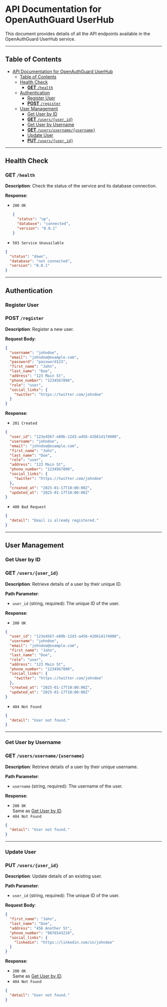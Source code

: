 # API Documentation for OpenAuthGuard UserHub

This document provides details of all the API endpoints available in the OpenAuthGuard UserHub service.

---

## Table of Contents

- [API Documentation for OpenAuthGuard UserHub](#api-documentation-for-openauthguard-userhub)
  - [Table of Contents](#table-of-contents)
  - [Health Check](#health-check)
    - [**GET** `/health`](#get-health)
  - [Authentication](#authentication)
    - [Register User](#register-user)
    - [**POST** `/register`](#post-register)
  - [User Management](#user-management)
    - [Get User by ID](#get-user-by-id)
    - [**GET** `/users/{user_id}`](#get-usersuser_id)
    - [Get User by Username](#get-user-by-username)
    - [**GET** `/users/username/{username}`](#get-usersusernameusername)
    - [Update User](#update-user)
    - [**PUT** `/users/{user_id}`](#put-usersuser_id)

---

## Health Check

### **GET** `/health`

**Description**: Check the status of the service and its database connection.

**Response**:

- `200 OK`

  ```json
  {
    "status": "up",
    "database": "connected",
    "version": "0.0.1"
  }
  ```

- `503 Service Unavailable`

```json
{
  "status": "down",
  "database": "not connected",
  "version": "0.0.1"
}
```

---

## Authentication

### Register User

### **POST** `/register`

**Description**: Register a new user.

**Request Body**:

```json
{
  "username": "johndoe",
  "email": "johndoe@example.com",
  "password": "password123",
  "first_name": "John",
  "last_name": "Doe",
  "address": "123 Main St",
  "phone_number": "1234567890",
  "role": "user",
  "social_links": {
    "twitter": "https://twitter.com/johndoe"
  }
}
```

**Response**:

- `201 Created`

```json
{
  "user_id": "123e4567-e89b-12d3-a456-426614174000",
  "username": "johndoe",
  "email": "johndoe@example.com",
  "first_name": "John",
  "last_name": "Doe",
  "role": "user",
  "address": "123 Main St",
  "phone_number": "1234567890",
  "social_links": {
    "twitter": "https://twitter.com/johndoe"
  },
  "created_at": "2025-01-17T10:00:00Z",
  "updated_at": "2025-01-17T10:00:00Z"
}
```

- `400 Bad Request`

```json
{
  "detail": "Email is already registered."
}
```

---

## User Management

### Get User by ID

### **GET** `/users/{user_id}`

**Description**: Retrieve details of a user by their unique ID.

**Path Parameter**:

- `user_id` (string, required): The unique ID of the user.

**Response**:

- `200 OK`

```json
{
  "user_id": "123e4567-e89b-12d3-a456-426614174000",
  "username": "johndoe",
  "email": "johndoe@example.com",
  "first_name": "John",
  "last_name": "Doe",
  "role": "user",
  "address": "123 Main St",
  "phone_number": "1234567890",
  "social_links": {
    "twitter": "https://twitter.com/johndoe"
  },
  "created_at": "2025-01-17T10:00:00Z",
  "updated_at": "2025-01-17T10:00:00Z"
}
```

- `404 Not Found`

```json
{
  "detail": "User not found."
}
```

---

### Get User by Username

### **GET** `/users/username/{username}`

**Description**: Retrieve details of a user by their unique username.

**Path Parameter**:

- `username` (string, required): The username of the user.

**Response**:

- `200 OK`  
  Same as [Get User by ID](#get-user-by-id).
- `404 Not Found`

```json
{
  "detail": "User not found."
}
```

---

### Update User

### **PUT** `/users/{user_id}`

**Description**: Update details of an existing user.

**Path Parameter**:

- `user_id` (string, required): The unique ID of the user.

**Request Body**:

```json
{
  "first_name": "John",
  "last_name": "Doe",
  "address": "456 Another St",
  "phone_number": "9876543210",
  "social_links": {
    "linkedin": "https://linkedin.com/in/johndoe"
  }
}
```

**Response**:

- `200 OK`  
  Same as [Get User by ID](#get-user-by-id).
- `404 Not Found`

```json
{
  "detail": "User not found."
}
```
